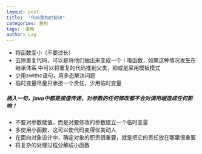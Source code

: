 ```yaml
---
layout: post
title:  "代码重构的秘诀"
categories: 重构
tags:  重构
author: Lzg
---
```


* 将函数变小（不要过长）
* 去除重复代码，可以是将他们抽出来变成一个ｉ哦函数，如果这种情况发生在继承体系
中可以将重复的代码推到父类，抑或是采用模板模式
* 少用swithc语句，用多态解决问题
* 临时变量尽量只承担一个责任，少用临时变量

##### 插入一句，java中都是按值传递，对参数的任何修改都不会对调用端造成任何影响！

* 不要对参数赋值，而是对要修改的参数建立一个临时变量
* 多使用小函数，这可以使代码变得优美动人
* 在面向对象设计中，确定对象的职责很重要，就是把它的责任放在哪里很重要
* 将复杂的处理过程分解成小函数
